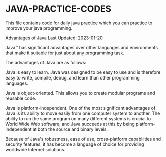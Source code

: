 # JAVA-PRACTICE-CODES
This file contains code for daily java practice which you can practice to improve your java programming.

Advantages of Java
Last Updated: 2023-01-20

Java™ has significant advantages over other languages and environments that make it suitable for just about any programming task.

The advantages of Java are as follows:

Java is easy to learn.
Java was designed to be easy to use and is therefore easy to write, compile, debug, and learn than other programming languages.

Java is object-oriented.
This allows you to create modular programs and reusable code.

Java is platform-independent.
One of the most significant advantages of Java is its ability to move easily from one computer system to another. The ability to run the same program on many different systems is crucial to World Wide Web software, and Java succeeds at this by being platform-independent at both the source and binary levels.

Because of Java's robustness, ease of use, cross-platform capabilities and security features, it has become a language of choice for providing worldwide Internet solutions.
